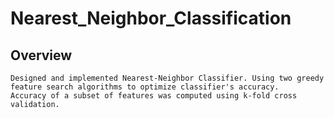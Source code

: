 # Nearest_Neighbor_Classification

## Overview
    Designed and implemented Nearest-Neighbor Classifier. Using two greedy feature search algorithms to optimize classifier's accuracy. 
    Accuracy of a subset of features was computed using k-fold cross validation.


